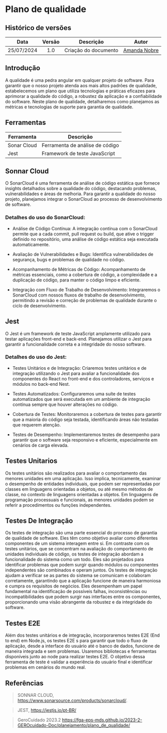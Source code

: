 # Plano de qualidade

## Histórico de versões

|    Data    | Versão |      Descrição       |                                                        Autor                                                     |
|:----------:|:------:|:--------------------:|:----------------------------------------------------------------------------------------------------------------:|
| 25/07/2024 |  1.0   | Criação do documento | [Amanda Nobre](https://github.com/AmandaNbr)  |

## Introdução

A qualidade é uma pedra angular em qualquer projeto de software. Para garantir que o nosso projeto atenda aos mais altos padrões de qualidade, estabelecemos um plano que utiliza tecnologias e práticas eficazes para aprimorar a qualidade do código, a robustez da aplicação e a confiabilidade do software. Neste plano de qualidade, detalharemos como planejamos as métricas e tecnologias de suporte para garantia de qualidade.

## Ferramentas

| Ferramenta  | Descrição                       |
| ----------- | ------------------------------- |
| Sonar Cloud | Ferramenta de análise de código |
| Jest        | Framework de teste JavaScript   |

## Sonnar Cloud

O SonarCloud é uma ferramenta de análise de código estática que fornece insights detalhados sobre a qualidade do código, destacando problemas, vulnerabilidades e áreas de melhoria. Para garantir a qualidade do nosso projeto, planejamos integrar o SonarCloud ao processo de desenvolvimento de software.

### Detalhes do uso do SonarCloud:

- Análise de Código Contínua: A integração contínua com o SonarCloud permite que a cada commit, pull request ou build, que ative o trigger definido no repositório, uma análise de código estática seja executada automaticamente.

- Avaliação de Vulnerabilidades e Bugs: Identifica vulnerabilidades de segurança, bugs e problemas de qualidade no código.

- Acompanhamento de Métricas de Código: Acompanhamento de métricas essenciais, como a cobertura de código, a complexidade e a duplicação de código, para manter o código limpo e eficiente.

- Integração com Fluxo de Trabalho de Desenvolvimento: Integraremos o SonarCloud com nossos fluxos de trabalho de desenvolvimento, permitindo a revisão e correção de problemas de qualidade durante o ciclo de desenvolvimento.

## Jest

O Jest é um framework de teste JavaScript amplamente utilizado para testar aplicações front-end e back-end. Planejamos utilizar o Jest para garantir a funcionalidade correta e a integridade do nosso software.

### Detalhes do uso do Jest:

- Testes Unitários e de Integração: Criaremos testes unitários e de integração utilizando o Jest para avaliar a funcionalidade dos componentes do React no front-end e dos controladores, serviços e módulos no back-end Nest.

- Testes Automatizados: Configuraremos uma suíte de testes automatizados que será executada em um ambiente de integração contínua sempre que houver alterações no código.

- Cobertura de Testes: Monitoraremos a cobertura de testes para garantir que a maioria do código seja testada, identificando áreas não testadas que requerem atenção.

- Testes de Desempenho: Implementaremos testes de desempenho para garantir que o software seja responsivo e eficiente, especialmente em cenários de carga elevada.


## Testes Unitarios

Os testes unitários são realizados para avaliar o comportamento das menores unidades em uma aplicação. Isso implica, tecnicamente, examinar o desempenho de entidades individuais, que podem ser representadas por classes em linguagens orientadas a objetos, ou até mesmo métodos de classe, no contexto de linguagens orientadas a objetos. Em linguagens de programação processuais e funcionais, as menores unidades podem se referir a procedimentos ou funções independentes.

## Testes De Integração

Os testes de integração são uma parte essencial do processo de garantia de qualidade de software. Eles têm como objetivo avaliar como diferentes componentes de um sistema interagem entre si. Em contraste com os testes unitários, que se concentram na avaliação do comportamento de unidades individuais de código, os testes de integração abordam a funcionalidade do sistema como um todo. Eles são projetados para identificar problemas que podem surgir quando módulos ou componentes independentes são combinados e operam juntos. Os testes de integração ajudam a verificar se as partes do sistema se comunicam e colaboram corretamente, garantindo que a aplicação funcione de maneira harmoniosa e cumpra os requisitos de negócios. Eles desempenham um papel fundamental na identificação de possíveis falhas, inconsistências ou incompatibilidades que podem surgir nas interfaces entre os componentes, proporcionando uma visão abrangente da robustez e da integridade do software.

## Testes E2E

Além dos testes unitários e de integração, incorporaremos testes E2E (End to end) em Node.js, os testes E2E s para garantir que todo o fluxo de aplicação, desde a interface do usuário até o banco de dados, funcione de maneira integrada e sem problemas. Usaremos bibliotecas e ferramentas disponíveis junto ao node para realizar testes E2E. O objetivo dessa ferramenta de teste é validar a experiência do usuário final e identificar problemas em cenários do mundo real.

## Referências

> SONNAR CLOUD, <https://www.sonarsource.com/products/sonarcloud/>.

> JEST, <https://jestjs.io/pt-BR/>

> GeroCuidado 2023.2 <https://fga-eps-mds.github.io/2023-2-GEROcuidado-Doc/planejamento/plano_de_qualidade/>
